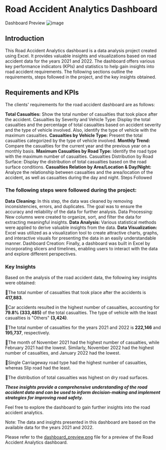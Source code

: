 # Road Accident Analytics Dashboard
Dashboard Preview ![image](https://drive.google.com/file/d/1kwdEsxmrDZsaY8LC3J7wPKJwBDWmU05y/view?usp=drivesdk) 
## Introduction
This Road Accident Analytics dashboard is a data analysis project created using Excel. It provides valuable insights and visualizations based on road accident data for the years 2021 and 2022. The dashboard offers various key performance indicators (KPIs) and statistics to help gain insights into road accident requirements. The following sections outline the requirements, steps followed in the project, and the key insights obtained.

## Requirements and KPIs
The clients' requirements for the road accident dashboard are as follows:

**Total Casualties:** Show the total number of casualties that took place after the accident.
Casualties by Severity and Vehicle Type: Display the total casualties and the percentage of total casualties based on accident severity and the type of vehicle involved. Also, identify the type of vehicle with the maximum casualties.
**Casualties by Vehicle Type:** Present the total casualties categorized by the type of vehicle involved.
**Monthly Trend:** Compare the casualties for the current year and the previous year on a monthly basis.
**Maximum Casualties by Road Type:** Identify the road type with the maximum number of casualties.
Casualties Distribution by Road Surface: Display the distribution of total casualties based on the road surface conditions.
**Casualties Relation by Area/Location & Day/Night:** Analyze the relationship between casualties and the area/location of the accident, as well as casualties during the day and night.
Steps Followed

### The following steps were followed during the project:

**Data Cleaning:** In this step, the data was cleaned by removing inconsistencies, errors, and duplicates. The goal was to ensure the accuracy and reliability of the data for further analysis.
Data Processing: New columns were created to organize, sort, and filter the data for extracting meaningful insights.
**Data Analysis:** Various statistical methods were applied to derive valuable insights from the data.
**Data Visualization:** Excel was utilized as a visualization tool to create attractive charts, graphs, and interactive visuals for presenting the data in an easily understandable manner.
Dashboard Creation: Finally, a dashboard was built in Excel by incorporating slicers and timelines, enabling users to interact with the data and explore different perspectives.

### Key Insights
Based on the analysis of the road accident data, the following key insights were obtained:

📌The total number of casualties that took place after the accidents is **417,883**.

📌Car accidents resulted in the highest number of casualties, accounting for **79.8% (333,485)** of the total casualties. The type of vehicle with the least casualties is "Others" **(3,424)**.

📌The total number of casualties for the years 2021 and 2022 is **222,146** and **195,737**, respectively.

📌The month of November 2021 had the highest number of casualties, while February 2021 had the lowest. Similarly, November 2022 had the highest number of casualties, and January 2022 had the lowest.

📌Single Carriageway road type had the highest number of casualties, whereas Slip road had the least.

📌The distribution of total casualties was highest on dry road surfaces.

 ***These insights provide a comprehensive understanding of the road accident data and can be used to inform decision-making and implement strategies for improving road safety.***

Feel free to explore the dashboard to gain further insights into the road accident analytics.

Note: The data and insights presented in this dashboard are based on the available data for the years 2021 and 2022.

Please refer to the [dashboard_preview.png](https://drive.google.com/file/d/1kwdEsxmrDZsaY8LC3J7wPKJwBDWmU05y/view?usp=drivesdk) file for a preview of the Road Accident Analytics dashboard.
